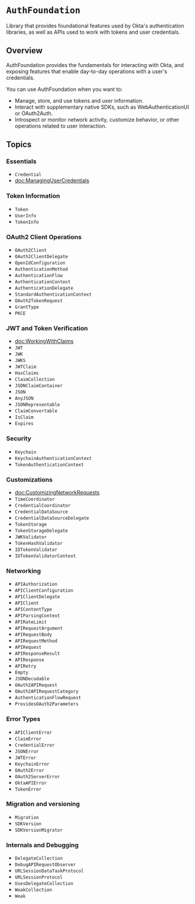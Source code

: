 # ``AuthFoundation``

Library that provides foundational features used by Okta's authentication libraries, as well as APIs used to work with tokens and user credentials. 

## Overview

AuthFoundation provides the fundamentals for interacting with Okta, and exposing features that enable day-to-day operations with a user's credentials.

You can use AuthFoundation when you want to:

* Manage, store, and use tokens and user information.
* Interact with supplementary native SDKs, such as WebAuthenticationUI or OAuth2Auth.
* Introspect or monitor network activity, customize behavior, or other operations related to user interaction.

## Topics

### Essentials

- ``Credential``
- <doc:ManagingUserCredentials>

### Token Information

- ``Token``
- ``UserInfo``
- ``TokenInfo``

### OAuth2 Client Operations

- ``OAuth2Client``
- ``OAuth2ClientDelegate``
- ``OpenIdConfiguration``
- ``AuthenticationMethod``
- ``AuthenticationFlow``
- ``AuthenticationContext``
- ``AuthenticationDelegate``
- ``StandardAuthenticationContext``
- ``OAuth2TokenRequest``
- ``GrantType``
- ``PKCE``

### JWT and Token Verification

- <doc:WorkingWithClaims>
- ``JWT``
- ``JWK``
- ``JWKS``
- ``JWTClaim``
- ``HasClaims``
- ``ClaimCollection``
- ``JSONClaimContainer``
- ``JSON``
- ``AnyJSON``
- ``JSONRepresentable``
- ``ClaimConvertable``
- ``IsClaim``
- ``Expires``

### Security

- ``Keychain``
- ``KeychainAuthenticationContext``
- ``TokenAuthenticationContext``

### Customizations

- <doc:CustomizingNetworkRequests>
- ``TimeCoordinator``
- ``CredentialCoordinator``
- ``CredentialDataSource``
- ``CredentialDataSourceDelegate``
- ``TokenStorage``
- ``TokenStorageDelegate``
- ``JWKValidator``
- ``TokenHashValidator``
- ``IDTokenValidator``
- ``IDTokenValidatorContext``

### Networking

- ``APIAuthorization``
- ``APIClientConfiguration``
- ``APIClientDelegate``
- ``APIClient``
- ``APIContentType``
- ``APIParsingContext``
- ``APIRateLimit``
- ``APIRequestArgument``
- ``APIRequestBody``
- ``APIRequestMethod``
- ``APIRequest``
- ``APIResponseResult``
- ``APIResponse``
- ``APIRetry``
- ``Empty``
- ``JSONDecodable``
- ``OAuth2APIRequest``
- ``OAuth2APIRequestCategory``
- ``AuthenticationFlowRequest``
- ``ProvidesOAuth2Parameters``

### Error Types

- ``APIClientError``
- ``ClaimError``
- ``CredentialError``
- ``JSONError``
- ``JWTError``
- ``KeychainError``
- ``OAuth2Error``
- ``OAuth2ServerError``
- ``OktaAPIError``
- ``TokenError``

### Migration and versioning

- ``Migration``
- ``SDKVersion``
- ``SDKVersionMigrator``

### Internals and Debugging

- ``DelegateCollection``
- ``DebugAPIRequestObserver``
- ``URLSessionDataTaskProtocol``
- ``URLSessionProtocol``
- ``UsesDelegateCollection``
- ``WeakCollection``
- ``Weak``
